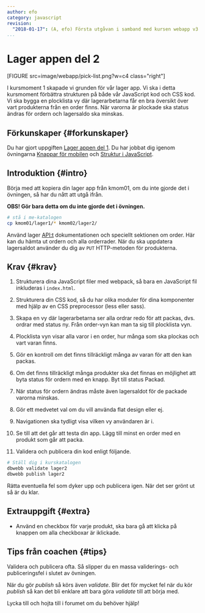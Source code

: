 ```yaml
---
author: efo
category: javascript
revision:
  "2018-01-17": (A, efo) Första utgåvan i samband med kursen webapp v3.
...
```

Lager appen del 2
==================================
[FIGURE src=image/webapp/pick-list.png?w=c4 class="right"]

I kursmoment 1 skapade vi grunden för vår lager app. Vi ska i detta kursmoment förbättra strukturen på både vår JavaScript kod och CSS kod. Vi ska bygga en plocklista vy där lagerarbetarna får en bra översikt över vart produkterna från en order finns. När varorna är plockade ska status ändras för ordern och lagersaldo ska minskas.



<!--more-->



Förkunskaper {#forkunskaper}
-----------------------
Du har gjort uppgiften [Lager appen del 1](uppgift/lager-appen-del-1). Du har jobbat dig igenom övningarna [Knappar för mobilen](kunskap/knappar-for-mobilen) och [Struktur i JavaScript](kunskap/struktur-i-var-javascript).


Introduktion {#intro}
-----------------------
Börja med att kopiera din lager app från kmom01, om du inte gjorde det i övningen, så har du nått att utgå ifrån.

<strong>OBS! Gör bara detta om du inte gjorde det i övningen.</strong>

```bash
# stå i me-katalogen
cp kmom01/lager1/* kmom02/lager2/
```

Använd lager [API:t](https://lager.emilfolino.se) dokumentationen och speciellt sektionen om order. Här kan du hämta ut ordern och alla orderrader. När du ska uppdatera lagersaldot använder du dig av `PUT` HTTP-metoden för produkterna.



Krav {#krav}
-----------------------
1. Strukturera dina JavaScript filer med webpack, så bara en JavaScript fil inkluderas i `index.html`.

1. Strukturera din CSS kod, så du har olika moduler för dina komponenter med hjälp av en CSS preprocessor (less eller sass).

1. Skapa en vy där lagerarbetarna ser alla ordrar redo för att packas, dvs. ordrar med status ny. Från order-vyn kan man ta sig till plocklista vyn.

1. Plocklista vyn visar alla varor i en order, hur många som ska plockas och vart varan finns.

1. Gör en kontroll om det finns tillräckligt många av varan för att den kan packas.

1. Om det finns tillräckligt många produkter ska det finnas en möjlighet att byta status för ordern med en knapp. Byt till status Packad.

1. När status för ordern ändras måste även lagersaldot för de packade varorna minskas.

1. Gör ett medvetet val om du vill använda flat design eller ej.

1. Navigationen ska tydligt visa vilken vy användaren är i.

1. Se till att det går att testa din app. Lägg till minst en order med en produkt som går att packa.

1. Validera och publicera din kod enligt följande.

```bash
# Ställ dig i kurskatalogen
dbwebb validate lager2
dbwebb publish lager2
```

Rätta eventuella fel som dyker upp och publicera igen. När det ser grönt ut så är du klar.



Extrauppgift {#extra}
-----------------------
* Använd en checkbox för varje produkt, ska bara gå att klicka på knappen om alla checkboxar är iklickade.



Tips från coachen {#tips}
-----------------------

Validera och publicera ofta. Så slipper du en massa validerings- och publiceringsfel i slutet av övningen.

När du gör *publish* så körs även *validate*. Blir det för mycket fel när du kör *publish* så kan det bli enklare att bara göra *validate* till att börja med.

Lycka till och hojta till i forumet om du behöver hjälp!
